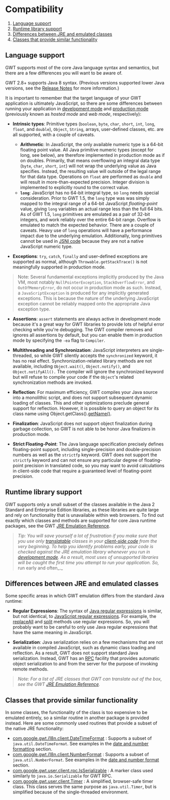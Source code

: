 Compatibility
===

1.  [Language support](#language)
2.  [Runtime library support](#runtime)
3.  [Differences between JRE and emulated classes](#differences)
4.  [Classes that provide similar functionality](#similar)

## Language support<a id="language"></a>

GWT supports most of the core Java language syntax and semantics, but there are a few differences you will want to be aware of.

GWT 2.8+ supports Java 8 syntax. (Previous versions supported lower Java versions, see the [Release Notes](ReleaseNotes.html) for more information.)

It is important to remember that the target language of your GWT application
is ultimately JavaScript, so there are some differences between running your
application in [development mode](DevGuideCompilingAndDebugging.html#DevGuideDevMode)
and [production mode](DevGuideCompilingAndDebugging.html#DevGuideProdMode) (previously known as _hosted mode_ and _web mode_, respectively):

*   **Intrinsic types**: Primitive types (`boolean`, `byte`, `char`, `short`, `int`, `long`, `float`, and
`double`), `Object`, `String`, arrays, user-defined classes, etc. are all supported, with a couple of caveats.
    *   **Arithmetic**: In JavaScript, the only available numeric type is a 64-bit floating point value. All Java primitive numeric types (except for long, see below),
are therefore implemented in production mode as if on doubles. Primarily, that means overflowing an integral data type (`byte`, `char`, `short`, `int`) will
not wrap the underlying value as Java specifies. Instead, the resulting value will outside of the legal range for that data type. Operations on `float` are performed as
`double` and will result in more-than-expected precision. Integer division is implemented to explicitly round to the correct value.
    *   <strong>`long`</strong>: JavaScript has no 64-bit integral type, so `long` needs special consideration. Prior to GWT 1.5, the `long` type was was simply
mapped to the integral range of a 64-bit JavaScript <i>floating-point</i> value, giving `long` variables an actual range less than the full 64 bits. As of GWT 1.5,
`long` primitives are emulated as a pair of 32-bit integers, and work reliably over the entire 64-bit range. Overflow is emulated to match the expected behavior. There are
a couple of caveats. Heavy use of `long` operations will have a performance impact due to the underlying emulation. Additionally, long primitives cannot be used in [JSNI code](DevGuideCodingBasics.html#DevGuideJavaScriptNativeInterface) because they are not a native JavaScript numeric type.

*   **Exceptions**: `try`, `catch`, `finally` and user-defined exceptions are supported as normal, although `Throwable.getStackTrace()` is
not meaningfully supported in production mode.

> Note: Several fundamental exceptions implicitly produced by the Java VM, most notably `NullPointerException`, `StackOverflowError`, and
> `OutOfMemoryError`, do not occur in production mode as such. Instead, a `JavaScriptException` is produced for any implicitly generated exceptions. This is because the
> nature of the underlying JavaScript exception cannot be reliably mapped onto the appropriate Java exception type.

*   **Assertions**: `assert` statements are always active in
development mode because it's a great way for GWT libraries to provide lots of
helpful error checking while you're debugging. The GWT compiler removes and
ignores all assertions by default, but you can enable them in production mode by
specifying the `-ea` flag to `Compiler`.

*   **Multithreading and Synchronization**: JavaScript interpreters are single-threaded, so while GWT silently accepts the `synchronized` keyword, it has no
real effect. Synchronization-related library methods are not available, including `Object.wait()`, `Object.notify()`, and `Object.notifyAll().` The compiler
will ignore the synchronized keyword but will refuse to compile your code if the `Object`'s related synchronization methods are invoked.

*   **Reflection**: For maximum efficiency, GWT compiles your Java source into a monolithic script, and does not support subsequent dynamic loading of classes. This
and other optimizations preclude general support for reflection. However, it is possible to query an object for its class name using Object.getClass().[getName()](http://java.sun.com/j2se/1.5.0/docs/api/java/lang/Class.html#getName\(\)).

*   **Finalization**: JavaScript does not support object
finalization during garbage collection, so GWT is not able to be honor Java
finalizers in production mode.

*   **Strict Floating-Point**: The Java language specification precisely defines floating-point support, including single-precision and double-precision numbers as
well as the `strictfp` keyword. GWT does not support the `strictfp` keyword and can not ensure any particular degree of floating-point precision in translated code,
so you may want to avoid calculations in client-side code that require a guaranteed level of floating-point precision.

## Runtime library support<a id="runtime"></a>

GWT supports only a small subset of the classes available in the Java 2 Standard and Enterprise Edition libraries, as these libraries are quite large and rely on functionality
that is unavailable within web browsers. To find out exactly which classes and methods are supported for core Java runtime packages, see the GWT [JRE Emulation Reference](RefJreEmulation.html).

> _Tip: You will save yourself a lot of frustration if you make sure that you use only [translatable](DevGuideCompilingAndDebugging.html#DevGuideJavaToJavaScriptCompiler) classes in your [client-side code](DevGuideCodingBasics.html#DevGuideClientSide) from the
> very beginning. To help you identify problems early, your code is checked
> against the JRE emulation library whenever you run in [development mode](DevGuideCompilingAndDebugging.html#DevGuideDevMode). As a result, most uses of unsupported libraries will be caught the first time you attempt to run your
> application. So,_ run early and often_._

## Differences between JRE and emulated classes<a id="differences"></a>

Some specific areas in which GWT emulation differs from the standard Java runtime:

*   **Regular Expressions**: The syntax of [Java regular expressions](http://java.sun.com/j2se/1.5.0/docs/api/java/util/regex/Pattern.html)
is similar, but not identical, to [JavaScript regular expressions](http://developer.mozilla.org/en-US/docs/Web/JavaScript/Guide/Regular_Expressions).
For example, the [replaceAll](http://java.sun.com/j2se/1.5.0/docs/api/java/lang/String.html#replaceAll\(java.lang.String,%20java.lang.String\)) and [split](http://java.sun.com/j2se/1.5.0/docs/api/java/lang/String.html#split\(java.lang.String\)) methods use regular expressions. So, you will probably want
to be careful to only use Java regular expressions that have the same meaning in JavaScript.

*   **Serialization**: Java serialization relies on a few mechanisms that are not available in compiled JavaScript, such as dynamic class loading and reflection. As a
result, GWT does not support standard Java serialization. Instead, GWT has an [RPC](DevGuideServerCommunication.html#DevGuideRemoteProcedureCalls) facility that provides
automatic object serialization to and from the server for the purpose of invoking remote methods.

> _Note: For a list of JRE classes that GWT can translate out of the box, see the GWT [JRE Emulation Reference](RefJreEmulation.html)._

## Classes that provide similar functionality<a id="similar"></a>

In some classes, the functionality of the class is too expensive to be emulated entirely, so a similar routine in another package is provided instead. Here are some commonly
used routines that provide a subset of the native JRE functionality:

*   [com.google.gwt.i18n.client.DateTimeFormat](/javadoc/latest/com/google/gwt/i18n/client/DateTimeFormat.html) : Supports a subset of `java.util.DateTimeFormat`. See examples in the [date and number formatting](DevGuideCodingBasics.html#DevGuideDateAndNumberFormat) section.
*   [com.google.gwt.i18n.client.NumberFormat](/javadoc/latest/com/google/gwt/i18n/client/NumberFormat.html) : Supports a subset of `java.util.NumberFormat`. See examples in the [date and number format](DevGuideCodingBasics.html#DevGuideDateAndNumberFormat) section.
*   [com.google.gwt.user.client.rpc.IsSerializable](/javadoc/latest/com/google/gwt/user/client/rpc/IsSerializable.html) : A marker class used similarly to `java.io.Serializable` for GWT RPC.
*   [com.google.gwt.user.client.Timer](/javadoc/latest/com/google/gwt/user/client/Timer.html) : A simplified, browser-safe timer class. This class serves the same purpose as `java.util.Timer`, but is simplified because of the single-threaded environment.
